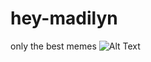 # hey-madilyn
only the best memes
![Alt Text](https://media.giphy.com/media/jR82vNKSuvGOk/giphy.gif)


